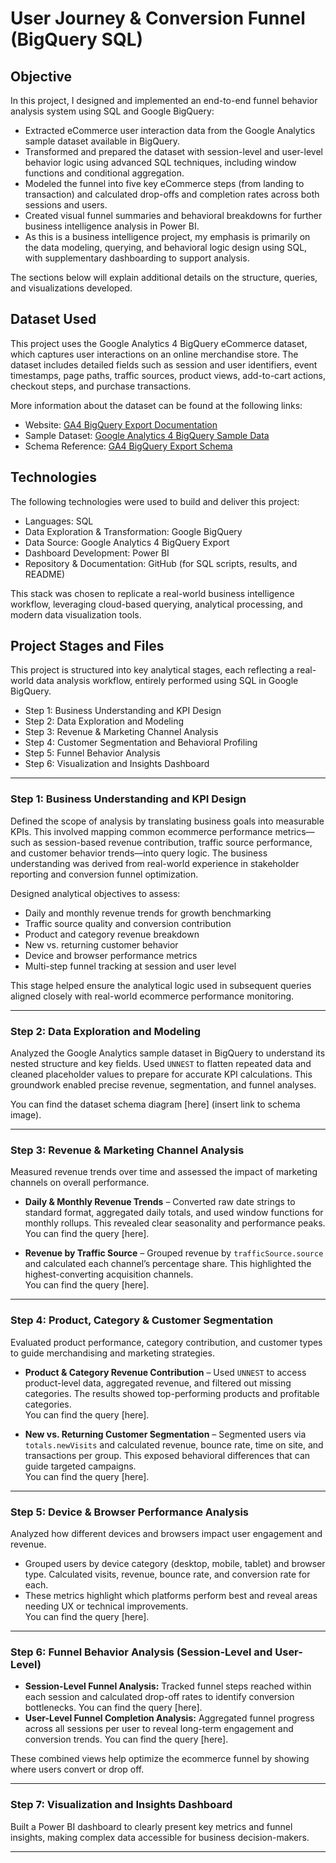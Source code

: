 # User Journey & Conversion Funnel (BigQuery SQL)

## Objective
In this project, I designed and implemented an end-to-end funnel behavior analysis system using SQL and Google BigQuery:
- Extracted eCommerce user interaction data from the Google Analytics sample dataset available in BigQuery.
- Transformed and prepared the dataset with session-level and user-level behavior logic using advanced SQL techniques, including window functions and conditional aggregation.
- Modeled the funnel into five key eCommerce steps (from landing to transaction) and calculated drop-offs and completion rates across both sessions and users.
- Created visual funnel summaries and behavioral breakdowns for further business intelligence analysis in Power BI.
- As this is a business intelligence project, my emphasis is primarily on the data modeling, querying, and behavioral logic design using SQL, with supplementary dashboarding to support analysis.

The sections below will explain additional details on the structure, queries, and visualizations developed.

## Dataset Used
This project uses the Google Analytics 4 BigQuery eCommerce dataset, which captures user interactions on an online merchandise store. The dataset includes detailed fields such as session and user identifiers, event timestamps, page paths, traffic sources, product views, add-to-cart actions, checkout steps, and purchase transactions.

More information about the dataset can be found at the following links:  
- Website: [GA4 BigQuery Export Documentation](https://support.google.com/analytics/answer/7029846)  
- Sample Dataset: [Google Analytics 4 BigQuery Sample Data](https://console.cloud.google.com/marketplace/product/google/analytics-analytics-data)  
- Schema Reference: [GA4 BigQuery Export Schema](https://support.google.com/analytics/answer/3437719)

## Technologies
The following technologies were used to build and deliver this project:
- Languages: SQL  
- Data Exploration & Transformation: Google BigQuery  
- Data Source: Google Analytics 4 BigQuery Export  
- Dashboard Development: Power BI  
- Repository & Documentation: GitHub (for SQL scripts, results, and README)  

This stack was chosen to replicate a real-world business intelligence workflow, leveraging cloud-based querying, analytical processing, and modern data visualization tools.

## Project Stages and Files
This project is structured into key analytical stages, each reflecting a real-world data analysis workflow, entirely performed using SQL in Google BigQuery.  
- Step 1: Business Understanding and KPI Design  
- Step 2: Data Exploration and Modeling  
- Step 3: Revenue & Marketing Channel Analysis  
- Step 4: Customer Segmentation and Behavioral Profiling  
- Step 5: Funnel Behavior Analysis  
- Step 6: Visualization and Insights Dashboard  

---

### Step 1: Business Understanding and KPI Design
Defined the scope of analysis by translating business goals into measurable KPIs. This involved mapping common ecommerce performance metrics—such as session-based revenue contribution, traffic source performance, and customer behavior trends—into query logic. The business understanding was derived from real-world experience in stakeholder reporting and conversion funnel optimization.  

Designed analytical objectives to assess:  
- Daily and monthly revenue trends for growth benchmarking  
- Traffic source quality and conversion contribution  
- Product and category revenue breakdown  
- New vs. returning customer behavior  
- Device and browser performance metrics  
- Multi-step funnel tracking at session and user level  

This stage helped ensure the analytical logic used in subsequent queries aligned closely with real-world ecommerce performance monitoring.

---

### Step 2: Data Exploration and Modeling  
Analyzed the Google Analytics sample dataset in BigQuery to understand its nested structure and key fields. Used `UNNEST` to flatten repeated data and cleaned placeholder values to prepare for accurate KPI calculations. This groundwork enabled precise revenue, segmentation, and funnel analyses.  

You can find the dataset schema diagram [here] (insert link to schema image).

---

### Step 3: Revenue & Marketing Channel Analysis  
Measured revenue trends over time and assessed the impact of marketing channels on overall performance.

- **Daily & Monthly Revenue Trends** – Converted raw date strings to standard format, aggregated daily totals, and used window functions for monthly rollups. This revealed clear seasonality and performance peaks.  
You can find the query [here].

- **Revenue by Traffic Source** – Grouped revenue by `trafficSource.source` and calculated each channel’s percentage share. This highlighted the highest-converting acquisition channels.  
You can find the query [here].

---

### Step 4: Product, Category & Customer Segmentation  
Evaluated product performance, category contribution, and customer types to guide merchandising and marketing strategies.

- **Product & Category Revenue Contribution** – Used `UNNEST` to access product-level data, aggregated revenue, and filtered out missing categories. The results showed top-performing products and profitable categories.  
You can find the query [here].

- **New vs. Returning Customer Segmentation** – Segmented users via `totals.newVisits` and calculated revenue, bounce rate, time on site, and transactions per group. This exposed behavioral differences that can guide targeted campaigns.  
You can find the query [here].

---

### Step 5: Device & Browser Performance Analysis  
Analyzed how different devices and browsers impact user engagement and revenue.

- Grouped users by device category (desktop, mobile, tablet) and browser type. Calculated visits, revenue, bounce rate, and conversion rate for each.  
- These metrics highlight which platforms perform best and reveal areas needing UX or technical improvements.  
You can find the query [here].

---

### Step 6: Funnel Behavior Analysis (Session-Level and User-Level)  
- **Session-Level Funnel Analysis:** Tracked funnel steps reached within each session and calculated drop-off rates to identify conversion bottlenecks. You can find the query [here].  
- **User-Level Funnel Completion Analysis:** Aggregated funnel progress across all sessions per user to reveal long-term engagement and conversion trends. You can find the query [here].  

These combined views help optimize the ecommerce funnel by showing where users convert or drop off.

---

### Step 7: Visualization and Insights Dashboard  
Built a Power BI dashboard to clearly present key metrics and funnel insights, making complex data accessible for business decision-makers.

---

